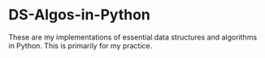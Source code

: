 # DS-Algos-in-Python
These are my implementations of essential data structures and algorithms in Python. This is primarily for my practice.
